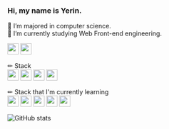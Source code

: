### Hi, my name is Yerin.

🌱 I’m majored in computer science.<br/>
🌱 I’m currently studying Web Front-end engineering.

<a href="https://bbeeyaks-moment.tistory.com/" target="_blank"><img src="https://img.shields.io/badge/Tistory blog-ce4e24?style=flat-square&logo=blog&logoColor=white" height="25"/></a>
<a href="https://github.com/sweetyr928" target="_blank"><img src="https://img.shields.io/badge/GitHub-2a2a2a?style=flat-square&logo=GigHub&logoColor=white" height="25"/></a>

✏ Stack   
<img src="https://img.shields.io/badge/react-61DAFB?style=for-the-badge&amp;logo=react&amp;logoColor=black" height="25"> 
<img src="https://img.shields.io/badge/JavaScript-F7DF1E?style=for-the-badge&amp;logo=JavaScript&amp;logoColor=white" height="25"> 
<img src="https://img.shields.io/badge/html5-E34F26?style=for-the-badge&amp;logo=html5&amp;logoColor=white" height="25"> 
<img src="https://img.shields.io/badge/styled_components-db7093?style=for-the-badge&amp;logo=styled-components&amp;logoColor=white" height="25">

✏ Stack that I'm currently learning
<br/>
<img src="https://img.shields.io/badge/TypeScript-3178C6?style=for-the-badge&amp;logo=typeScript&amp;logoColor=white" height="25"> 
<img src="https://img.shields.io/badge/Recoil-3578EC?style=for-the-badge&amp;logo=Recoil&amp;logoColor=white" height="25">
<img src="https://img.shields.io/badge/Redux-764ABC?style=for-the-badge&logo=Redux&logoColor=white" height="25"/>
<img src="https://img.shields.io/badge/Next.js-000000?style=for-the-badge&amp;logo=Next.js&amp;logoColor=white" height="25">
<img src="https://img.shields.io/badge/Tailwind CSS-06B6D4?style=for-the-badge&amp;logo=Tailwind CSS&amp;logoColor=white" height="25">

![GitHub stats](https://github-readme-stats.vercel.app/api?username=sweetyr928&show_icons=true)  
